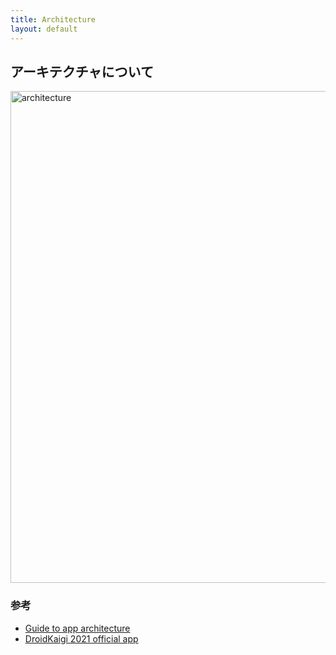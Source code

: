```yaml
---
title: Architecture
layout: default
---
```


## アーキテクチャについて

<img width="787" alt="architecture" src="https://user-images.githubusercontent.com/19250035/119215641-deae5980-bb09-11eb-85e4-8c6b3880d145.png">

### 参考
- [Guide to app architecture](https://developer.android.com/jetpack/guide)
- [DroidKaigi 2021 official app](https://github.com/DroidKaigi/conference-app-2021)
